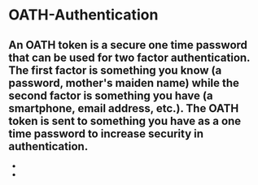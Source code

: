 # OATH-Authentication

An OATH token is a secure one time password that can be used for two factor authentication.  The first factor is something you know (a password, mother's maiden name) while the second factor is something you have (a smartphone, email address, etc.).  The OATH token is sent to something you have as a one time password to increase security in authentication.
  - 
- 
- 
